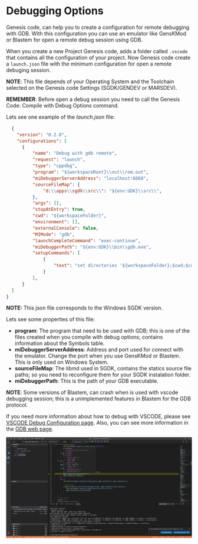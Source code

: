 # Debugging Options

Genesis code, can help you to create a configuration for remote debugging with GDB. With this configuration you can use an emulator like GensKMod or Blastem for open a remote debug session using GDB. 

When you create a new Project Genesis code, adds a folder called ```.vscode``` that contains all the configuration of your project. Now Genesis code create a ```launch.json``` file with the minimum configuration for open a remote debuging session.

**NOTE**: This file depends of your Operating System and the Toolchain selected on the Genesis code Settings (SGDK/GENDEV or MARSDEV).

**REMEMBER**: Before open a debug session you need to call the Genesis Code: Compile with Debug Options command.

Lets see one example of the _launch.json_ file:

```json
  {
    "version": "0.2.0",
    "configurations": [    
      {
          "name": "Debug with gdb remote",
          "request": "launch",
          "type": "cppdbg",
          "program": "${workspaceRoot}\\out\\rom.out",
          "miDebuggerServerAddress": "localhost:6868",
          "sourceFileMap": {
              "d:\\apps\\sgdk\\src\\": "${env:GDK}\\src\\",
          },
          "args": [],
          "stopAtEntry": true,
          "cwd": "${workspaceFolder}",
          "environment": [],
          "externalConsole": false,
          "MIMode": "gdb",
          "launchCompleteCommand": "exec-continue",
          "miDebuggerPath": "${env:GDK}\\bin\\gdb.exe",
          "setupCommands": [
              {
                  "text": "set directories '${workspaceFolder};$cwd;$cdir'"
              }
          ],
      }
  ]
}
```
**NOTE:** This json file corresponds to the Windows SGDK version.

Lets see some properties of this file:

* **program**: The program that need to be used with GDB; this is one of the files created when you compile with debug options; contains information about the Symbols table.
* **miDebuggerServerAddress**: Address and port used for connect with the emulator. Change the port when you use GensKMod or Blastem. This is only used on Windows System.
* **sourceFileMap**: The libmd used in SGDK, contains the statics source file paths; so you need to reconfigure them for your SGDK instalation folder.
* **miDebuggerPath**: This is the path of your GDB executable.

**NOTE**: Some versions of Blastem, can crash when is used with vscode debugging session; this is a unimplemented features in Blastem for the GDB protocol.

If you need more information about how to debug with VSCODE, please see [VSCODE Debug Configuration page](https://code.visualstudio.com/docs/cpp/cpp-debug). Also, you can see more information in the [GDB web page](https://www.gnu.org/software/gdb/).


![genesiscodedebug](img/vscodedebug.png)